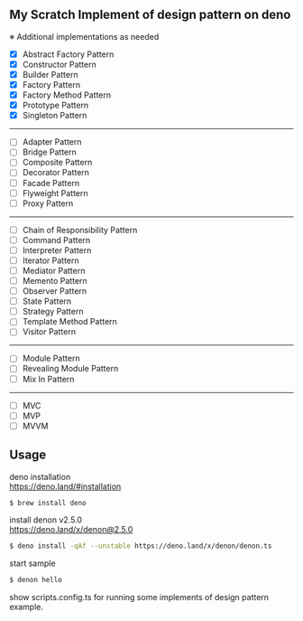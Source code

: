 ## My Scratch Implement of design pattern on deno

※ Additional implementations as needed

- [x] Abstract Factory Pattern
- [x] Constructor Pattern
- [x] Builder Pattern
- [x] Factory Pattern
- [x] Factory Method Pattern
- [x] Prototype Pattern
- [x] Singleton Pattern

---

- [ ] Adapter Pattern
- [ ] Bridge Pattern
- [ ] Composite Pattern
- [ ] Decorator Pattern
- [ ] Facade Pattern
- [ ] Flyweight Pattern
- [ ] Proxy Pattern

---

- [ ] Chain of Responsibility Pattern
- [ ] Command Pattern
- [ ] Interpreter Pattern
- [ ] Iterator Pattern
- [ ] Mediator Pattern
- [ ] Memento Pattern
- [ ] Observer Pattern
- [ ] State Pattern
- [ ] Strategy Pattern
- [ ] Template Method Pattern
- [ ] Visitor Pattern

---

- [ ] Module Pattern
- [ ] Revealing Module Pattern
- [ ] Mix In Pattern

---

- [ ] MVC
- [ ] MVP
- [ ] MVVM

## Usage

deno installation  
https://deno.land/#installation

```sh
$ brew install deno
```

install denon v2.5.0  
https://deno.land/x/denon@2.5.0

```sh
$ deno install -qAf --unstable https://deno.land/x/denon/denon.ts
```

start sample

```sh
$ denon hello
```

show scripts.config.ts for running some implements of design pattern example.
